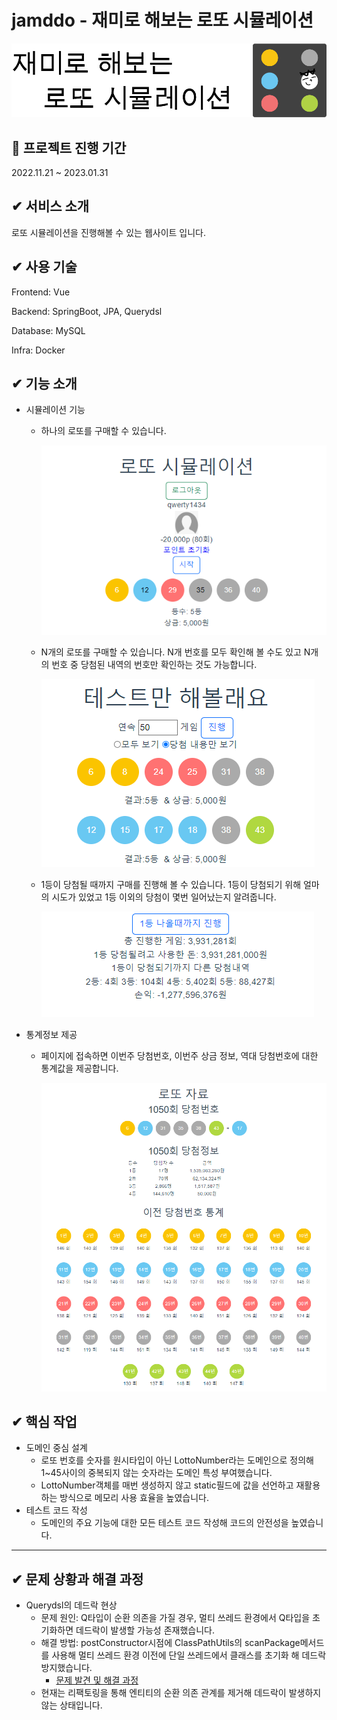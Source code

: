 # jamddo - 재미로 해보는 로또 시뮬레이션
<img src="./docs/thumb.png">


## :date: 프로젝트 진행 기간
2022.11.21 ~ 2023.01.31

## ✔ 서비스 소개
로또 시뮬레이션을 진행해볼 수 있는 웹사이트 입니다.

## ✔ 사용 기술
Frontend: Vue

Backend: SpringBoot, JPA, Querydsl

Database: MySQL

Infra: Docker

## ✔ 기능 소개
- 시뮬레이션 기능
    - 하나의 로또를 구매할 수 있습니다.
        
        <img src="./docs/home1.png">
        
    - N개의 로또를 구매할 수 있습니다. N개 번호를 모두 확인해 볼 수도 있고 N개의 번호 중 당첨된 내역의 번호만 확인하는 것도 가능합니다.

        <img src="./docs/home2.png">
        
    - 1등이 당첨될 때까지 구매를 진행해 볼 수 있습니다. 1등이 당첨되기 위해 얼마의 시도가 있었고 1등 이외의 당첨이 몇번 일어났는지 알려줍니다.
        
        <img src="./docs/home3.png">
        
- 통계정보 제공
    - 페이지에 접속하면 이번주 당첨번호, 이번주 상금 정보, 역대 당첨번호에 대한 통계값을 제공합니다.
        
        <img src="./docs/home4.png">

## ✔ 핵심 작업

- 도메인 중심 설계
    - 로또 번호를 숫자를 원시타입이 아닌 LottoNumber라는 도메인으로 정의해 1~45사이의 중복되지 않는 숫자라는 도메인 특성 부여했습니다.
    - LottoNumber객체를 매번 생성하지 않고 static필드에 값을 선언하고 재활용하는 방식으로 메모리 사용 효율을 높였습니다.
- 테스트 코드 작성
    - 도메인의 주요 기능에 대한 모든 테스트 코드 작성해 코드의 안전성을 높였습니다.

---

## ✔ 문제 상황과 해결 과정

- Querydsl의 데드락 현상
    - 문제 원인: Q타입이 순환 의존을 가질 경우, 멀티 쓰레드 환경에서 Q타입을 초기화하면 데드락이 발생할 가능성 존재했습니다.
    - 해결 방법: postConstructor시점에 ClassPathUtils의 scanPackage메서드를 사용해 멀티 쓰레드 환경 이전에 단일 쓰레드에서 클래스를 초기화 해 데드락 방지했습니다.
        - [문제 발견 및 해결 과정](https://velog.io/@qwerty1434/%EB%A9%80%ED%8B%B0%EC%93%B0%EB%A0%88%EB%93%9C-%ED%99%98%EA%B2%BD%EC%97%90%EC%84%9C-querydsl-%EC%82%AC%EC%9A%A9%ED%95%98%EA%B8%B0)
    - 현재는 리팩토링을 통해 엔티티의 순환 의존 관계를 제거해 데드락이 발생하지 않는 상태입니다.
